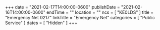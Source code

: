 +++
date = "2021-02-17T14:00:00-0600"
publishDate = "2021-02-16T14:00:00-0600"
endTime = ""
location = ""
ncs = [ "KE0LDS" ]
title = "Emergency Net 0217"
linkTitle = "Emergency Net"
categories = [ "Public Service" ]
dates = [ "Hidden" ]
+++
